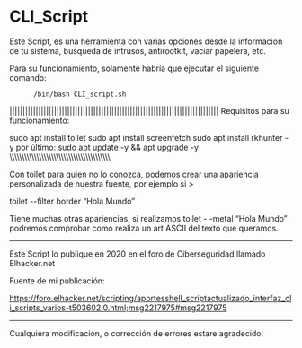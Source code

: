 # CLI_Script

Este Script, es una herramienta con varias opciones desde la informacion de tu sistema, busqueda de intrusos, antirootkit, vaciar papelera, etc.

Para su funcionamiento, solamente habría que ejecutar el siguiente comando:
          
          /bin/bash CLI_script.sh

||||||||||||||||||||||||||||||||||||||||||||||||||||||||||||||||||||||||||||||||
Requisitos para su funcionamiento:

sudo apt install toilet
sudo apt install screenfetch
sudo apt install rkhunter -y
por último: sudo apt update -y && apt upgrade -y
\\\\\\\\\\\\\\\\\\\\\\\\\\\\\\\\\\\\\\\\\\\\\\\\\\\\\\\\\\\\\\\\\\\\\\\\\\\\\\\\\

Con toilet para quien no lo conozca, podemos crear una apariencia personalizada de nuestra fuente, por ejemplo si >

toilet --filter border “Hola Mundo”

Tiene muchas otras apariencias, si realizamos toilet - -metal “Hola Mundo” podremos comprobar como realiza un art ASCII del texto que queramos.

-------------------------------------------------------------------------------
Este Script lo publique en 2020 en el foro de Ciberseguridad llamado Elhacker.net


Fuente de mi publicación:

https://foro.elhacker.net/scripting/aportesshell_scriptactualizado_interfaz_cli_scripts_varios-t503602.0.html;msg2217975#msg2217975

-------------------------------------------------------------------------------
Cualquiera modificación, o corrección de errores estare agradecido.
